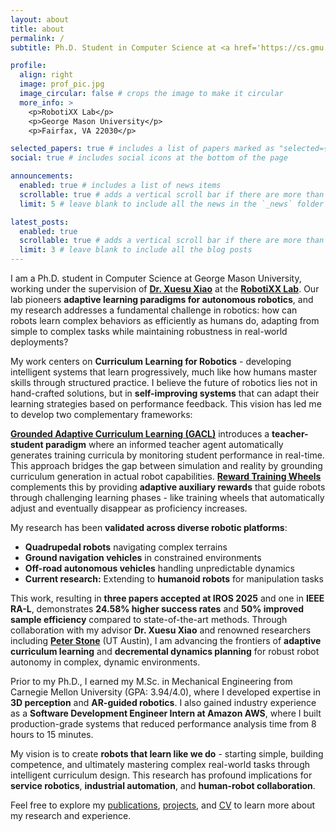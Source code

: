 ```yaml
---
layout: about
title: about
permalink: /
subtitle: Ph.D. Student in Computer Science at <a href='https://cs.gmu.edu/'>George Mason University</a>

profile:
  align: right
  image: prof_pic.jpg
  image_circular: false # crops the image to make it circular
  more_info: >
    <p>RobotiXX Lab</p>
    <p>George Mason University</p>
    <p>Fairfax, VA 22030</p>

selected_papers: true # includes a list of papers marked as "selected={true}"
social: true # includes social icons at the bottom of the page

announcements:
  enabled: true # includes a list of news items
  scrollable: true # adds a vertical scroll bar if there are more than 3 news items
  limit: 5 # leave blank to include all the news in the `_news` folder

latest_posts:
  enabled: true
  scrollable: true # adds a vertical scroll bar if there are more than 3 new posts items
  limit: 3 # leave blank to include all the blog posts
---
```


I am a Ph.D. student in Computer Science at George Mason University, working under the supervision of **[Dr. Xuesu Xiao](https://cs.gmu.edu/~xiao/)** at the **[RobotiXX Lab](https://robotixx.cs.gmu.edu/)**. Our lab pioneers **adaptive learning paradigms for autonomous robotics**, and my research addresses a fundamental challenge in robotics: how can robots learn complex behaviors as efficiently as humans do, adapting from simple to complex tasks while maintaining robustness in real-world deployments?

My work centers on **Curriculum Learning for Robotics** - developing intelligent systems that learn progressively, much like how humans master skills through structured practice. I believe the future of robotics lies not in hand-crafted solutions, but in **self-improving systems** that can adapt their learning strategies based on performance feedback. This vision has led me to develop two complementary frameworks:

**[Grounded Adaptive Curriculum Learning (GACL)](https://arxiv.org/pdf/2508.02988)** introduces a **teacher-student paradigm** where an informed teacher agent automatically generates training curricula by monitoring student performance in real-time. This approach bridges the gap between simulation and reality by grounding curriculum generation in actual robot capabilities. **[Reward Training Wheels](https://arxiv.org/pdf/2503.15724)** complements this by providing **adaptive auxiliary rewards** that guide robots through challenging learning phases - like training wheels that automatically adjust and eventually disappear as proficiency increases.

My research has been **validated across diverse robotic platforms**:
- **Quadrupedal robots** navigating complex terrains
- **Ground navigation vehicles** in constrained environments  
- **Off-road autonomous vehicles** handling unpredictable dynamics
- **Current research:** Extending to **humanoid robots** for manipulation tasks

This work, resulting in **three papers accepted at IROS 2025** and one in **IEEE RA-L**, demonstrates **24.58% higher success rates** and **50% improved sample efficiency** compared to state-of-the-art methods. Through collaboration with my advisor **Dr. Xuesu Xiao** and renowned researchers including **[Peter Stone](https://www.cs.utexas.edu/~pstone/)** (UT Austin), I am advancing the frontiers of **adaptive curriculum learning** and **decremental dynamics planning** for robust robot autonomy in complex, dynamic environments.

Prior to my Ph.D., I earned my M.Sc. in Mechanical Engineering from Carnegie Mellon University (GPA: 3.94/4.0), where I developed expertise in **3D perception** and **AR-guided robotics**. I also gained industry experience as a **Software Development Engineer Intern at Amazon AWS**, where I built production-grade systems that reduced performance analysis time from 8 hours to 15 minutes.

My vision is to create **robots that learn like we do** - starting simple, building competence, and ultimately mastering complex real-world tasks through intelligent curriculum design. This research has profound implications for **service robotics**, **industrial automation**, and **human-robot collaboration**.

Feel free to explore my [publications](/linjiwang/publications/), [projects](/linjiwang/projects/), and [CV](/linjiwang/cv/) to learn more about my research and experience.
